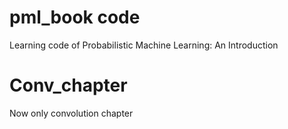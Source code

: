 # pml_book code
Learning code of Probabilistic Machine Learning: An Introduction

# Conv_chapter
Now only convolution  chapter
